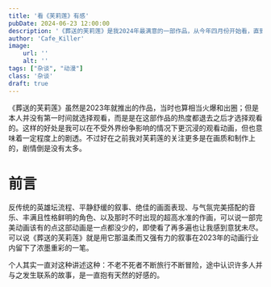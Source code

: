 ```yaml
---
title: '看《芙莉莲》有感'
pubDate: 2024-06-23 12:00:00
description: '《葬送的芙莉莲》是我2024年最满意的一部作品，从今年四月份开始看，直到现在的6月我已经看来四遍以上了'
author: 'Cafe_Killer'
image:
    url: ''
    alt: ''
tags: ["杂谈", "动漫"]
class: '杂谈'
draft: true
---
```


《葬送的芙莉莲》虽然是2023年就推出的作品，当时也算相当火爆和出圈；但是本人并没有第一时间就选择观看，而是是在这部作品的热度都退去之后才选择观看的。这样的好处是我可以在不受外界纷争影响的情况下更沉浸的观看动画，但也意味着一定程度上的剧透。不过好在之前我对芙莉莲的关注更多是在画质和制作上的，剧情倒是没有太多。

# 前言

反传统的英雄坛流程、平静舒缓的叙事、绝佳的画面表现、与气氛完美搭配的音乐、丰满且性格鲜明的角色、以及那时不时出现的超高水准的作画，可以说一部完美动画该有的点这部动画是一点都没少的，即使看了再多遍也让我感到意犹未尽。可以说《葬送的芙莉莲》就是用它那温柔而又强有力的叙事在2023年的动画行业内留下了浓墨重彩的一笔。

个人其实一直对这种讲述这种：不老不死者不断旅行不断冒险，途中认识许多人并与之发生联系的故事，是一直抱有天然的好感的。

<!-- 本人是个不爱追热度的人，在去年芙莉莲最火的时候，我并没有选择去看，且我最近几年看番的次数可以说屈指可数（别说看番了就是了解一下番剧的资讯都懒了），我第一遍看的时候大概是4月底了吧，当时B站的会员马上要过期了就看了一下；前三集我觉得还可以，主要是辛美尔陪芙莉莲最后一次旅行和海塔在生命的最后骗芙莉莲的两幕，让我触动较深，两位曾拯救世界的英雄，在暮年之时依旧保留着高贵的品德。 -->

